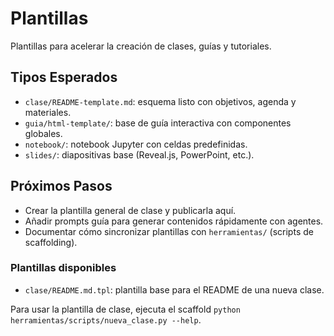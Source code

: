 # Plantillas

Plantillas para acelerar la creación de clases, guías y tutoriales.

## Tipos Esperados

- `clase/README-template.md`: esquema listo con objetivos, agenda y materiales.
- `guia/html-template/`: base de guía interactiva con componentes globales.
- `notebook/`: notebook Jupyter con celdas predefinidas.
- `slides/`: diapositivas base (Reveal.js, PowerPoint, etc.).

## Próximos Pasos

- Crear la plantilla general de clase y publicarla aquí.
- Añadir prompts guía para generar contenidos rápidamente con agentes.
- Documentar cómo sincronizar plantillas con `herramientas/` (scripts de scaffolding).

### Plantillas disponibles

- `clase/README.md.tpl`: plantilla base para el README de una nueva clase.

Para usar la plantilla de clase, ejecuta el scaffold `python herramientas/scripts/nueva_clase.py --help`.
